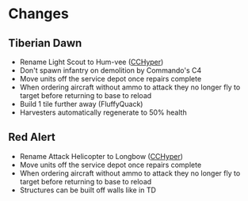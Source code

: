 # Changes

## Tiberian Dawn

- Rename Light Scout to Hum-vee ([CCHyper](https://steamcommunity.com/sharedfiles/filedetails/?id=2111122737))
- Don't spawn infantry on demolition by Commando's C4
- Move units off the service depot once repairs complete 
- When ordering aircraft without ammo to attack they no longer fly to target before returning to base to reload
- Build 1 tile further away (FluffyQuack)
- Harvesters automatically regenerate to 50% health 

## Red Alert

- Rename Attack Helicopter to Longbow ([CCHyper](https://steamcommunity.com/sharedfiles/filedetails/?id=2111124854))
- Move units off the service depot once repairs complete 
- When ordering aircraft without ammo to attack they no longer fly to target before returning to base to reload
- Structures can be built off walls like in TD
